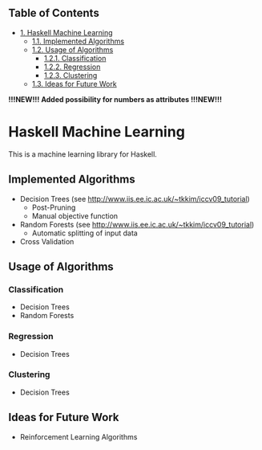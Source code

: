 <div id="table-of-contents">
<h2>Table of Contents</h2>
<div id="text-table-of-contents">
<ul>
<li><a href="#sec-1">1. Haskell Machine Learning</a>
<ul>
<li><a href="#sec-1-1">1.1. Implemented Algorithms</a></li>
<li><a href="#sec-1-2">1.2. Usage of Algorithms</a>
<ul>
<li><a href="#sec-1-2-1">1.2.1. Classification</a></li>
<li><a href="#sec-1-2-2">1.2.2. Regression</a></li>
<li><a href="#sec-1-2-3">1.2.3. Clustering</a></li>
</ul>
</li>
<li><a href="#sec-1-3">1.3. Ideas for Future Work</a></li>
</ul>
</li>
</ul>
</div>
</div>

**!!!NEW!!! Added possibility for numbers as attributes !!!NEW!!!**

# Haskell Machine Learning<a id="sec-1" name="sec-1"></a>

This is a machine learning library for Haskell.

## Implemented Algorithms<a id="sec-1-1" name="sec-1-1"></a>

-   Decision Trees (see <http://www.iis.ee.ic.ac.uk/~tkkim/iccv09_tutorial>)
    -   Post-Pruning
    -   Manual objective function
-   Random Forests (see <http://www.iis.ee.ic.ac.uk/~tkkim/iccv09_tutorial>)
    -   Automatic splitting of input data
-   Cross Validation

## Usage of Algorithms<a id="sec-1-2" name="sec-1-2"></a>

### Classification<a id="sec-1-2-1" name="sec-1-2-1"></a>

-   Decision Trees
-   Random Forests

### Regression<a id="sec-1-2-2" name="sec-1-2-2"></a>

-   Decision Trees

### Clustering<a id="sec-1-2-3" name="sec-1-2-3"></a>

-   Decision Trees

## Ideas for Future Work<a id="sec-1-3" name="sec-1-3"></a>

-   Reinforcement Learning Algorithms
